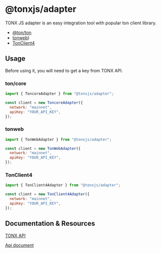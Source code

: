 # @tonxjs/adapter

TONX JS adapter is an easy integration tool with popular ton client library. 
- [@ton/ton](https://github.com/ton-org/ton) 
- [tonweb](https://github.com/toncenter/tonweb))
- [TonClient4](https://github.com/ton-org/ton/blob/master/src/client/TonClient4.ts)

## Usage

Before using it, you will need to get a key from TONX API.

### ton/core

```js
import { ToncoreAdapter } from "@tonxjs/adapter";

const client = new ToncoreAdapter({
  network: "mainnet",
  apiKey: "YOUR_API_KEY",
});
```

### tonweb

```js
import { TonWebAdapter } from "@tonxjs/adapter";

const client = new TonWebAdapter({
  network: "mainnet",
  apiKey: "YOUR_API_KEY",
});
```

### TonClient4

```js
import { TonClient4Adapter } from "@tonxjs/adapter";

const client = new TonClient4Adapter({
  network: "mainnet",
  apiKey: "YOUR_API_KEY",
});
```

## Documentation & Resources

[TONX API](https://tonxapi.com/)

[Api document](https://docs.tonxapi.com/docs/welcome-to-tonxapi)
